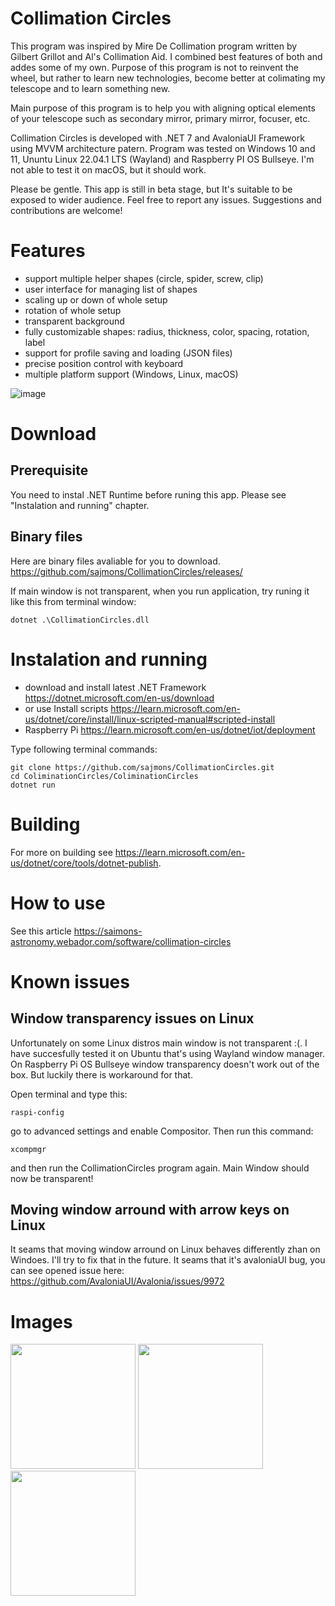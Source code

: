 # Collimation Circles

This program was inspired by Mire De Collimation program written by Gilbert Grillot and Al's Collimation Aid. I combined best features of both and addes some of my own. Purpose of this program is not to reinvent the wheel, but rather to learn new technologies, become better at colimating my telescope and to learn something new.

Main purpose of this program is to help you with aligning optical elements of your telescope such as secondary mirror, primary mirror, focuser, etc.

Collimation Circles is developed with .NET 7 and AvaloniaUI Framework using MVVM architecture patern. Program was tested on Windows 10 and 11, Ununtu Linux 22.04.1 LTS (Wayland) and Raspberry PI OS Bullseye. I'm not able to test it on macOS, but it should work.

Please be gentle. This app is still in beta stage, but It's suitable to be exposed to wider audience. Feel free to report any issues. 
Suggestions and contributions are welcome!

# Features

- support multiple helper shapes (circle, spider, screw, clip)
- user interface for managing list of shapes
- scaling up or down of whole setup
- rotation of whole setup
- transparent background
- fully customizable shapes: radius, thickness, color, spacing, rotation, label
- support for profile saving and loading (JSON files)
- precise position control with keyboard
- multiple platform support (Windows, Linux, macOS)

![image](https://github.com/sajmons/CollimationCircles/assets/7437280/ba8ada94-454c-4d6d-beaa-f90f1bf152a5)

# Download

## Prerequisite
You need to instal .NET Runtime before runing this app. Please see "Instalation and running" chapter.

## Binary files
Here are binary files avaliable for you to download.
https://github.com/sajmons/CollimationCircles/releases/

If main window is not transparent, when you run application, try runing it like this from terminal window:
```
dotnet .\CollimationCircles.dll
```

# Instalation and running

- download and install latest .NET Framework https://dotnet.microsoft.com/en-us/download
- or use Install scripts https://learn.microsoft.com/en-us/dotnet/core/install/linux-scripted-manual#scripted-install
- Raspberry Pi https://learn.microsoft.com/en-us/dotnet/iot/deployment

Type following terminal commands:
```
git clone https://github.com/sajmons/CollimationCircles.git
cd ColiminationCircles/ColiminationCircles
dotnet run
```

# Building

For more on building see https://learn.microsoft.com/en-us/dotnet/core/tools/dotnet-publish.

# How to use

See this article https://saimons-astronomy.webador.com/software/collimation-circles

# Known issues

## Window transparency issues on Linux

Unfortunately on some Linux distros main window is not transparent :(. I have succesfully tested it on Ubuntu that's using Wayland window manager. On Raspberry Pi OS Bullseye window transparency doesn't work out of the box. But luckily there is workaround for that.

Open terminal and type this:
```
raspi-config
```
go to advanced settings and enable Compositor. Then run this command:
```
xcompmgr
```
and then run the CollimationCircles program again. Main Window should now be transparent!

## Moving window arround with arrow keys on Linux
It seams that moving window arround on Linux behaves differently zhan on Windoes. I'll try to fix that in the future.
It seams that it's avaloniaUI bug, you can see opened issue here: https://github.com/AvaloniaUI/Avalonia/issues/9972

# Images
<img src="https://user-images.githubusercontent.com/7437280/3dc6d97d-98b3-4b96-8ff9-69363ae4a352.png" height="200">&nbsp;<img src="https://user-images.githubusercontent.com/7437280/208643785-17b1460f-667d-4dd6-9172-5b57da3a6d44.png" height="200">&nbsp;<img src="https://user-images.githubusercontent.com/7437280/208879028-0598352c-82e1-4c58-b43b-262e6a011d21.png" height="200">
